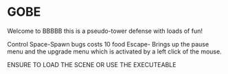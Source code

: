 # GOBE
Welcome to BBBBB this is a pseudo-tower defense with loads of fun!

Control
Space-Spawn bugs costs 10 food
Escape- Brings up the pause menu and the upgrade menu which is activated by a left click of the mouse.

ENSURE TO LOAD THE SCENE OR USE THE EXECUTEABLE

